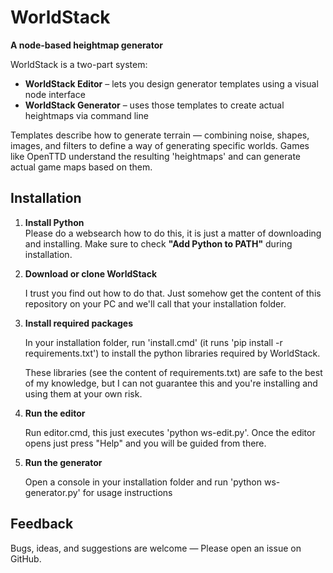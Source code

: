 # WorldStack
**A node-based heightmap generator**

WorldStack is a two-part system:

- **WorldStack Editor** – lets you design generator templates using a visual node interface
- **WorldStack Generator** – uses those templates to create actual heightmaps via command line

Templates describe how to generate terrain — combining noise, shapes, images, and filters to define a way of generating specific worlds. Games like OpenTTD understand the resulting 'heightmaps' and can generate actual game maps based on them.

## Installation

1. **Install Python**  
   Please do a websearch how to do this, it is just a matter of downloading and installing. Make sure to check **"Add Python to PATH"** during installation.

2. **Download or clone WorldStack**  

	I trust you find out how to do that. Just somehow get the content of this repository on your PC and we'll call that your installation folder.
	
3. **Install required packages**

   In your installation folder, run 'install.cmd' (it runs 'pip install -r requirements.txt') to install the python libraries required by WorldStack.
   
   These libraries (see the content of requirements.txt) are safe to the best of my knowledge, but I can not guarantee this and you're installing and using them at your own risk.

4. **Run the editor**

	Run editor.cmd, this just executes 'python ws-edit.py'. Once the editor opens just press "Help" and you will be guided from there.
	
5. **Run the generator**
	
	Open a console in your installation folder and run 'python ws-generator.py' for usage instructions

## Feedback

Bugs, ideas, and suggestions are welcome — Please open an issue on GitHub.
